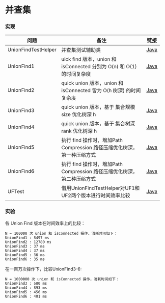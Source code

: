 # 并查集

### 实现

| 问题 | 备注 | 链接 |
|---|---|---|
| UnionFindTestHelper | 并查集测试辅助类 | [Java](https://github.com/patricklin2018/DataStructures-Algorithmns/blob/master/union-find/src/UnionFindTestHelper.java) |
| UnionFind1 | uick find 版本，union 和 isConnected 分别为 O(n) 和 O(1) 的时间复杂度 | [Java](https://github.com/patricklin2018/DataStructures-Algorithmns/blob/master/union-find/src/UnionFind1.java) |
| UnionFind2 | quick union 版本，union 和 isConnected 皆为 O(h 树深) 的时间复杂度 | [Java](https://github.com/patricklin2018/DataStructures-Algorithmns/blob/master/union-find/src/UnionFind2.java) |
| UnionFind3 | quick union 版本，基于 集合规模size 优化树深 h | [Java](https://github.com/patricklin2018/DataStructures-Algorithmns/blob/master/union-find/src/UnionFind3.java) |
| UnionFind4 | quick union 版本，基于 集合树深rank 优化树深 h | [Java](https://github.com/patricklin2018/DataStructures-Algorithmns/blob/master/union-find/src/UnionFind4.java) |
| UnionFind5 | 执行 find 操作时，增加Path Compression 路径压缩优化树深，第一种压缩方式 | [Java](https://github.com/patricklin2018/DataStructures-Algorithmns/blob/master/union-find/src/UnionFind5.java) |
| UnionFind6 | 执行 find 操作时，增加Path Compression 路径压缩优化树深，第二种压缩方式 | [Java](https://github.com/patricklin2018/DataStructures-Algorithmns/blob/master/union-find/src/UnionFind6.java) |
| UFTest | 借用UnionFindTestHelper对UF1和UF2两个版本进行时间效率比较 | [Java](https://github.com/patricklin2018/DataStructures-Algorithmns/blob/master/union-find/src/UFTest.java) |

### 实验

各 Union Find 版本在时间效率上的比较：
```
N = 100000 次 union 和 isConnected 操作，消耗时间如下：
UnionFind1 : 8497 ms
UnionFind2 : 12780 ms
UnionFind3 : 37 ms
UnionFind4 : 37 ms
UnionFind5 : 36 ms
UnionFind6 : 35 ms
```

在一百万次操作下，比较UnionFind3-6:
```
N = 1000000 次 union 和 isConnected 操作，消耗时间如下：
UnionFind3 : 680 ms
UnionFind4 : 893 ms
UnionFind5 : 456 ms
UnionFind6 : 401 ms
```